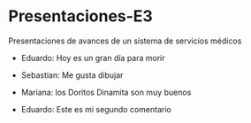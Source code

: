 # Presentaciones-E3
Presentaciones de avances de un sistema de servicios médicos
- Eduardo: Hoy es un gran día para morir
- Sebastian: Me gusta dibujar 
- Mariana: los Doritos Dinamita son muy buenos




- Eduardo: Este es mi segundo comentario

